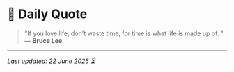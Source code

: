 # 📜 Daily Quote

> "If you love life, don't waste time, for time is what life is made up of. "  
> — **Bruce Lee**

---

_Last updated: 22 June 2025 ⏳_
